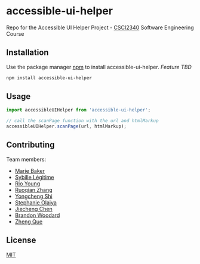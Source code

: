 # accessible-ui-helper
Repo for the Accessible UI Helper Project - [CSCI2340](https://sites.google.com/brown.edu/csci2340/home) Software Engineering Course

## Installation

Use the package manager [npm](https://docs.npmjs.com/downloading-and-installing-node-js-and-npm) to install accessible-ui-helper. *Feature TBD*

```bash
npm install accessible-ui-helper
```

## Usage

```javascript
import accessibleUIHelper from 'accessible-ui-helper';

// call the scanPage function with the url and htmlMarkup
accessibleUIHelper.scanPage(url, htmlMarkup);
```

## Contributing

Team members:

- [Marie Baker](https://github.com/)
- [Sybille Légitime](https://github.com/)
- [Rio Young](https://github.com/)
- [Ruoqian Zhang](https://github.com/)
- [Yongcheng Shi](https://github.com/)
- [Stephanie Olaiya](https://github.com/)
- [Jiecheng Chen](https://github.com/)
- [Brandon Woodard](https://github.com/)
- [Zheng Que](https://github.com/)

## License

[MIT](https://choosealicense.com/licenses/mit/)
